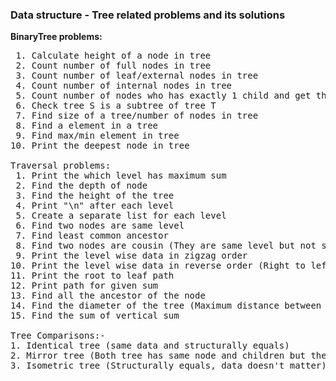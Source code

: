 <h3>Data structure - Tree related problems and its solutions</h3>

<b>BinaryTree problems:</b>
<pre>
 1. Calculate height of a node in tree
 2. Count number of full nodes in tree
 3. Count number of leaf/external nodes in tree
 4. Count number of internal nodes in tree
 5. Count number of nodes who has exactly 1 child and get those nodes
 6. Check tree S is a subtree of tree T
 7. Find size of a tree/number of nodes in tree
 8. Find a element in a tree
 9. Find max/min element in tree
10. Print the deepest node in tree

Traversal problems:
 1. Print the which level has maximum sum
 2. Find the depth of node
 3. Find the height of the tree
 4. Print "\n" after each level
 5. Create a separate list for each level
 6. Find two nodes are same level
 7. Find least common ancestor
 8. Find two nodes are cousin (They are same level but not same parent)
 9. Print the level wise data in zigzag order
10. Print the level wise data in reverse order (Right to left level traversal)
11. Print the root to leaf path
12. Print path for given sum
13. Find all the ancestor of the node
14. Find the diameter of the tree (Maximum distance between any two nodes)
15. Find the sum of vertical sum

Tree Comparisons:-
1. Identical tree (same data and structurally equals)
2. Mirror tree (Both tree has same node and children but the left exists on right side and right exists on left side)
3. Isometric tree (Structurally equals, data doesn't matter)
</pre>


